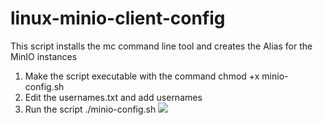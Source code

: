 # linux-minio-client-config
This script installs the mc command line tool and creates the Alias for the MinIO instances

1. Make the script executable with the command
   chmod +x minio-config.sh
2. Edit the usernames.txt and add usernames
3. Run the script
   ./minio-config.sh
      <img src="minio-config.png width=305 height=118">
